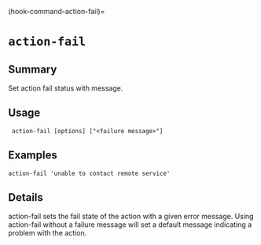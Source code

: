 (hook-command-action-fail)=
# `action-fail`

## Summary
Set action fail status with message.

## Usage
``` action-fail [options] ["<failure message>"]```

## Examples

    action-fail 'unable to contact remote service'


## Details

action-fail sets the fail state of the action with a given error message.  Using
action-fail without a failure message will set a default message indicating a
problem with the action.